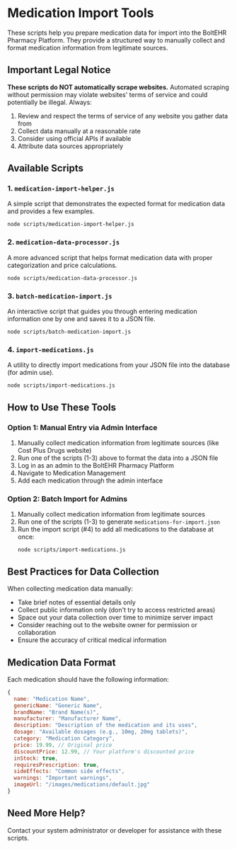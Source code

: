 # Medication Import Tools

These scripts help you prepare medication data for import into the BoltEHR Pharmacy Platform. They provide a structured way to manually collect and format medication information from legitimate sources.

## Important Legal Notice

**These scripts do NOT automatically scrape websites.** Automated scraping without permission may violate websites' terms of service and could potentially be illegal. Always:

1. Review and respect the terms of service of any website you gather data from
2. Collect data manually at a reasonable rate
3. Consider using official APIs if available
4. Attribute data sources appropriately

## Available Scripts

### 1. `medication-import-helper.js`

A simple script that demonstrates the expected format for medication data and provides a few examples.

```
node scripts/medication-import-helper.js
```

### 2. `medication-data-processor.js`

A more advanced script that helps format medication data with proper categorization and price calculations.

```
node scripts/medication-data-processor.js
```

### 3. `batch-medication-import.js`

An interactive script that guides you through entering medication information one by one and saves it to a JSON file.

```
node scripts/batch-medication-import.js
```

### 4. `import-medications.js`

A utility to directly import medications from your JSON file into the database (for admin use).

```
node scripts/import-medications.js
```

## How to Use These Tools

### Option 1: Manual Entry via Admin Interface
1. Manually collect medication information from legitimate sources (like Cost Plus Drugs website)
2. Run one of the scripts (1-3) above to format the data into a JSON file
3. Log in as an admin to the BoltEHR Pharmacy Platform
4. Navigate to Medication Management
5. Add each medication through the admin interface

### Option 2: Batch Import for Admins
1. Manually collect medication information from legitimate sources
2. Run one of the scripts (1-3) to generate `medications-for-import.json`
3. Run the import script (#4) to add all medications to the database at once:
   ```
   node scripts/import-medications.js
   ```

## Best Practices for Data Collection

When collecting medication data manually:

- Take brief notes of essential details only
- Collect public information only (don't try to access restricted areas)
- Space out your data collection over time to minimize server impact
- Consider reaching out to the website owner for permission or collaboration
- Ensure the accuracy of critical medical information

## Medication Data Format

Each medication should have the following information:

```javascript
{
  name: "Medication Name",
  genericName: "Generic Name",
  brandName: "Brand Name(s)",
  manufacturer: "Manufacturer Name",
  description: "Description of the medication and its uses",
  dosage: "Available dosages (e.g., 10mg, 20mg tablets)",
  category: "Medication Category",
  price: 19.99, // Original price
  discountPrice: 12.99, // Your platform's discounted price
  inStock: true,
  requiresPrescription: true,
  sideEffects: "Common side effects",
  warnings: "Important warnings",
  imageUrl: "/images/medications/default.jpg"
}
```

## Need More Help?

Contact your system administrator or developer for assistance with these scripts.
